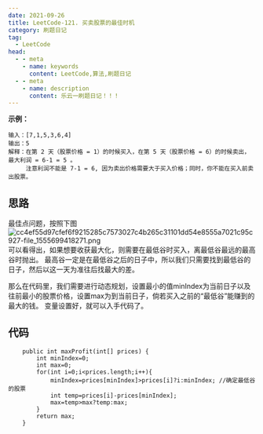 ```yaml
---
date: 2021-09-26
title: LeetCode-121. 买卖股票的最佳时机
category: 刷题日记
tag:
  - LeetCode
head:
  - - meta
    - name: keywords
      content: LeetCode,算法,刷题日记
  - - meta
    - name: description
      content: 乐云一刷题日记！！！
---
```

**示例：**
```
输入：[7,1,5,3,6,4]
输出：5
解释：在第 2 天（股票价格 = 1）的时候买入，在第 5 天（股票价格 = 6）的时候卖出，
最大利润 = 6-1 = 5 。
     注意利润不能是 7-1 = 6, 因为卖出价格需要大于买入价格；同时，你不能在买入前卖出股票。
```

## 思路
最佳点问题，按照下图
![cc4ef55d97cfef6f9215285c7573027c4b265c31101dd54e8555a7021c95c927-file_1555699418271.png](https://leyunone-img.oss-cn-hangzhou.aliyuncs.com/image/2021-09-26/cc4ef55d97cfef6f9215285c7573027c4b265c31101dd54e8555a7021c95c927-file_1555699418271.png)
可以看得出，如果想要收获最大化，则需要在最低谷时买入，离最低谷最远的最高谷时抛出。
最高谷一定是在最低谷之后的日子中，所以我们只需要找到最低谷的日子，然后以这一天为准往后找最大的差。

那么在代码里，我们需要进行动态规划，设置最小的值minIndex为当前日子以及往前最小的股票价格，设置max为到当前日子，倘若买入之前的“最低谷”能赚到的最大的钱。
变量设置好，就可以入手代码了。
## 代码
```
    public int maxProfit(int[] prices) {
        int minIndex=0;
        int max=0;
        for(int i=0;i<prices.length;i++){
            minIndex=prices[minIndex]>prices[i]?i:minIndex; //确定最低谷的股票
            int temp=prices[i]-prices[minIndex];
            max=temp>max?temp:max;
        }
        return max;
    }
```
